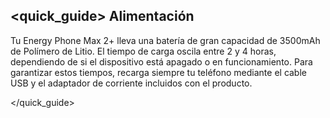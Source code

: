 ## <quick_guide> Alimentación

Tu Energy Phone Max 2+ lleva una batería de gran capacidad de 3500mAh de Polímero de Litio. El tiempo de carga oscila entre 2 y 4 horas, dependiendo de si el dispositivo está apagado o en funcionamiento. Para garantizar estos tiempos, recarga siempre tu teléfono mediante el cable USB y el adaptador de corriente incluidos con el producto.

</quick_guide>

